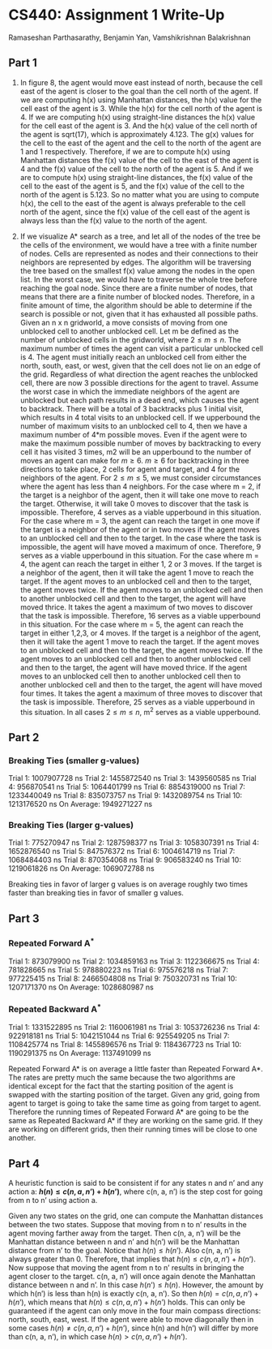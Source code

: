 # CS440: Assignment 1 Write-Up
Ramaseshan Parthasarathy, Benjamin Yan, Vamshikrishnan Balakrishnan

## Part 1

1. In figure 8, the agent would move east instead of north, because the cell east of the agent is closer to the goal than the cell north of the agent. If we are computing h(x) using Manhattan distances, the h(x) value for the cell east of the agent is 3. While the h(x) for the cell north of the agent is 4. If we are computing h(x) using straight-line distances the h(x) value for the cell east of the agent is 3. And the h(x) value of the cell north of the agent is sqrt(17), which is approximately 4.123. The g(x) values for the cell to the east of the agent and the cell to the north of the agent are 1 and 1 respectively. Therefore, if we are to compute h(x) using Manhattan distances the f(x) value of the cell to the east of the agent is 4 and the f(x) value of the cell to the north of the agent is 5. And if we are to compute h(x) using straight-line distances, the f(x) value of the cell to the east of the agent is 5, and the f(x) value of the cell to the north of the agent is 5.123. So no matter what you are using to compute h(x), the cell to the east of the agent is always preferable to the cell north of the agent, since the f(x) value of the cell east of the agent is always less than the f(x) value to the north of the agent.

2. If we visualize A* search as a tree, and let all of the nodes of the tree be the cells of the environment, we would have a tree with a finite number of nodes. Cells are represented as nodes and their connections to their neighbors are represented by edges. The algorithm will be traversing the tree based on the smallest f(x) value among the nodes in the open list. In the worst case, we would have to traverse the whole tree before reaching the goal node. Since there are a finite number of nodes, that means that there are a finite number of blocked nodes. Therefore, in a finite amount of time, the algorithm should be able to determine if the search is possible or not, given that it has exhausted all possible paths. Given an n x n gridworld, a move consists of moving from one unblocked cell to another unblocked cell. Let m be defined as the number of unblocked cells in the gridworld, where $2\leq m\leq n$. The maximum number of times the agent can visit a particular unblocked cell is 4. The agent must initially reach an unblocked cell from either the north, south, east, or west, given that the cell does not lie on an edge of the grid. Regardless of what direction the agent reaches the unblocked cell, there are now 3 possible directions for the agent to travel. Assume the worst case in which the immediate neighbors of the agent are unblocked but each path results in a dead end, which causes the agent to backtrack. There will be a total of 3 backtracks plus 1 initial visit, which results in 4 total visits to an unblocked cell. If we upperbound the number of maximum visits to an unblocked cell to 4, then we have a maximum number of 4*m possible moves. Even if the agent were to make the maximum possible number of moves by backtracking to every cell it has visited 3 times, m2 will be an upperbound to the number of moves an agent can make for $m\geq6$. $m\geq6$ for backtracking in three directions to take place, 2 cells for agent and target, and 4 for the neighbors of the agent. For $2\leq m\leq5$, we must consider circumstances where the agent has less than 4 neighbors. For the case where m = 2, if the target is a neighbor of the agent, then it will take one move to reach the target. Otherwise, it will take 0 moves to discover that the task is impossible. Therefore, 4 serves as a viable upperbound in this situation. For the case where m = 3, the agent can reach the target in one move if the target is a neighbor of the agent or in two moves if the agent moves to an unblocked cell and then to the target. In the case where the task is impossible, the agent will have moved a maximum of once. Therefore, 9 serves as a viable upperbound in this situation. For the case where m = 4, the agent can reach the target in either 1, 2 or 3 moves. If the target is a neighbor of the agent, then it will take the agent 1 move to reach the target. If the agent moves to an unblocked cell and then to the target, the agent moves twice. If the agent moves to an unblocked cell and then to another unblocked cell and then to the target, the agent will have moved thrice. It takes the agent a maximum of two moves to discover that the task is impossible. Therefore, 16 serves as a viable upperbound in this situation. For the case where m = 5, the agent can reach the target in either 1,2,3, or 4 moves. If the target is a neighbor of the agent, then it will take the agent 1 move to reach the target. If the agent moves to an unblocked cell and then to the target, the agent moves twice. If the agent moves to an unblocked cell and then to another unblocked cell and then to the target, the agent will have moved thrice. If the agent moves to an unblocked cell then to another unblocked cell then to another unblocked cell and then to the target, the agent will have moved four times. It takes the agent a maximum of three moves to discover that the task is impossible. Therefore, 25 serves as a viable upperbound in this situation. In all cases $2\leq m\leq n$, m<sup>2</sup> serves as a viable upperbound. 

## Part 2

### Breaking Ties (smaller g-values)

Trial 1: 1007907728 ns
Trial 2: 1455872540 ns
Trial 3: 1439560585 ns
Trial 4: 956870541 ns
Trial 5: 1064401799 ns
Trial 6: 8854319000 ns
Trial 7: 1233440049 ns
Trial 8: 835073757 ns
Trial 9: 1432089754 ns
Trial 10: 1213176520 ns
On Average: 1949271227 ns

### Breaking Ties (larger g-values)

Trial 1: 775270947 ns
Trial 2: 1287598377 ns
Trial 3: 1058307391 ns
Trial 4: 1652876540 ns
Trial 5: 847576372 ns
Trial 6: 1004614719 ns
Trial 7: 1068484403 ns
Trial 8: 870354068 ns
Trial 9: 906583240 ns
Trial 10: 1219061826 ns
On Average: 1069072788 ns

Breaking ties in favor of larger g values is on average roughly two times faster than breaking ties in favor of smaller g values.

## Part 3

### Repeated Forward A<sup>*</sup>

Trial 1: 873079900 ns
Trial 2: 1034859163 ns
Trial 3: 1122366675 ns
Trial 4: 781828665 ns
Trial 5: 978880223 ns
Trial 6: 975576218 ns
Trial 7: 977225415 ns
Trial 8: 2466504808 ns
Trial 9: 750320731 ns
Trial 10: 1207171370 ns
On Average: 1028680987 ns

### Repeated Backward A<sup>*</sup>

Trial 1: 1331522895 ns
Trial 2: 1160061981 ns
Trial 3: 1053726236 ns
Trial 4: 922918181 ns
Trial 5: 1042151044 ns
Trial 6: 925549205 ns
Trial 7: 1108425774 ns
Trial 8: 1455896576 ns
Trial 9: 1184367723 ns
Trial 10: 1190291375 ns
On Average: 1137491099 ns

Repeated Forward A* is on average a little faster than Repeated Forward A*. The rates are pretty much the same because the two algorithms are identical except for the fact that the starting position of the agent is swapped with the starting position of the target. Given any grid, going from agent to target is going to take the same time as going from target to agent. Therefore the running times of Repeated Forward A* are going to be the same as Repeated Backward A* if they are working on the same grid. If they are working on different grids, then their running times will be close to one another.

## Part 4

A heuristic function is said to be consistent if for any states n and n’ and any action a:
**$h(n) \leq c(n,a,n’) + h(n’)$**, where c(n, a, n’) is the step cost for going from n to n’ using action a. 

Given any two states on the grid, one can compute the Manhattan distances between the two states. Suppose that moving from n to n’ results in the agent moving farther away from the target. Then c(n, a, n’) will be the Manhattan distance between n and n’ and h(n’) will be the Manhattan distance from n’ to the goal. Notice that $h(n) \leq h(n’)$. Also c(n, a, n’) is always greater than 0. Therefore, that implies that $h(n) \leq c(n,a,n’) + h(n’)$. Now suppose that moving the agent from n to n’ results in bringing the agent closer to the target. c(n, a, n’) will once again denote the Manhattan distance between n and n’. In this case $h(n’) \leq h(n)$. However, the amount by which h(n’) is less than h(n) is exactly c(n, a, n’). So then $h(n) = c(n, a, n’) + h(n’)$, which means that $h(n) \leq c(n,a,n’) + h(n’)$  holds. This can only be guaranteed if the agent can only move in the four main compass directions: north, south, east, west. If the agent were able to move diagonally then in some cases $h(n) \neq c(n, a, n’) + h(n’)$, since h(n) and h(n’) will differ by more than c(n, a, n’), in which case $h(n) > c(n,a,n’) + h(n’)$.







